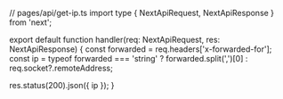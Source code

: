 // pages/api/get-ip.ts
import type { NextApiRequest, NextApiResponse } from 'next';

export default function handler(req: NextApiRequest, res: NextApiResponse) {
  const forwarded = req.headers['x-forwarded-for'];
  const ip =
    typeof forwarded === 'string'
      ? forwarded.split(',')[0]
      : req.socket?.remoteAddress;

  res.status(200).json({ ip });
}
